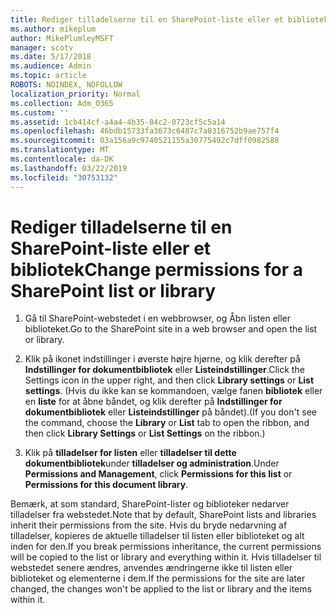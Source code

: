 ```yaml
---
title: Rediger tilladelserne til en SharePoint-liste eller et bibliotek
ms.author: mikeplum
author: MikePlumleyMSFT
manager: scotv
ms.date: 5/17/2018
ms.audience: Admin
ms.topic: article
ROBOTS: NOINDEX, NOFOLLOW
localization_priority: Normal
ms.collection: Adm_O365
ms.custom: ''
ms.assetid: 1cb414cf-a4a4-4b35-84c2-0723cf5c5a14
ms.openlocfilehash: 46bdb15733fa3673c6487c7a0316752b9ae757f4
ms.sourcegitcommit: 03a156a9c9740521155a30775492c7dff0982588
ms.translationtype: MT
ms.contentlocale: da-DK
ms.lasthandoff: 03/22/2019
ms.locfileid: "30753132"
---
```

# <a name="change-permissions-for-a-sharepoint-list-or-library"></a><span data-ttu-id="4039f-102">Rediger tilladelserne til en SharePoint-liste eller et bibliotek</span><span class="sxs-lookup"><span data-stu-id="4039f-102">Change permissions for a SharePoint list or library</span></span>

1. <span data-ttu-id="4039f-103">Gå til SharePoint-webstedet i en webbrowser, og Åbn listen eller biblioteket.</span><span class="sxs-lookup"><span data-stu-id="4039f-103">Go to the SharePoint site in a web browser and open the list or library.</span></span>
    
2. <span data-ttu-id="4039f-104">Klik på ikonet indstillinger i øverste højre hjørne, og klik derefter på **Indstillinger for dokumentbibliotek** eller **Listeindstillinger**.</span><span class="sxs-lookup"><span data-stu-id="4039f-104">Click the Settings icon in the upper right, and then click **Library settings** or **List settings**.</span></span> <span data-ttu-id="4039f-105">(Hvis du ikke kan se kommandoen, vælge fanen **bibliotek** eller en **liste** for at åbne båndet, og klik derefter på **Indstillinger for dokumentbibliotek** eller **Listeindstillinger** på båndet).</span><span class="sxs-lookup"><span data-stu-id="4039f-105">(If you don't see the command, choose the **Library** or **List** tab to open the ribbon, and then click **Library Settings** or **List Settings** on the ribbon.)</span></span> 
    
3. <span data-ttu-id="4039f-106">Klik på **tilladelser for listen** eller **tilladelser til dette dokumentbibliotek**under **tilladelser og administration**.</span><span class="sxs-lookup"><span data-stu-id="4039f-106">Under **Permissions and Management**, click **Permissions for this list** or **Permissions for this document library**.</span></span>
    
<span data-ttu-id="4039f-107">Bemærk, at som standard, SharePoint-lister og biblioteker nedarver tilladelser fra webstedet.</span><span class="sxs-lookup"><span data-stu-id="4039f-107">Note that by default, SharePoint lists and libraries inherit their permissions from the site.</span></span> <span data-ttu-id="4039f-108">Hvis du bryde nedarvning af tilladelser, kopieres de aktuelle tilladelser til listen eller biblioteket og alt inden for den.</span><span class="sxs-lookup"><span data-stu-id="4039f-108">If you break permissions inheritance, the current permissions will be copied to the list or library and everything within it.</span></span> <span data-ttu-id="4039f-109">Hvis tilladelser til webstedet senere ændres, anvendes ændringerne ikke til listen eller biblioteket og elementerne i dem.</span><span class="sxs-lookup"><span data-stu-id="4039f-109">If the permissions for the site are later changed, the changes won't be applied to the list or library and the items within it.</span></span>
  

